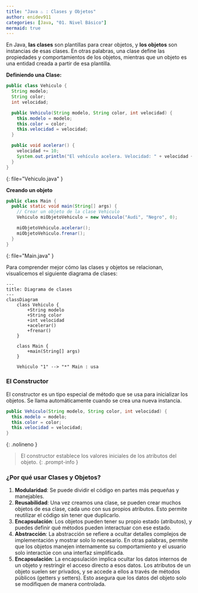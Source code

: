 ```yaml
---
title: "Java ♨️ : Clases y Objetos"
author: enidev911
categories: [Java, "01. Nivel Básico"]
mermaid: true
---
```


En Java, **las clases** son plantillas para crear objetos, y **los objetos** son instancias de esas clases. En otras palabras, una clase define las propiedades y comportamientos de los objetos, mientras que un objeto es una entidad creada a partir de esa plantilla.

**Definiendo una Clase:**

```java
public class Vehiculo {
  String modelo;
  String color;
  int velocidad;

  public Vehiculo(String modelo, String color, int velocidad) {
    this.modelo = modelo;
    this.color = color;
    this.velocidad = velocidad;
  }

  public void acelerar() {
    velocidad += 10;
    System.out.println("El vehículo acelera. Velocidad: " + velocidad + " km/h");
  }
}
```
{: file="Vehiculo.java" }

**Creando un objeto**

```java
public class Main {
  public static void main(String[] args) {
    // Crear un objeto de la clase Vehiculo
    Vehiculo miObjetoVehiculo = new Vehiculo("Audi", "Negro", 0);

    miObjetoVehiculo.acelerar();
    miObjetoVehiculo.frenar();
  }
}
```
{: file="Main.java" }

Para comprender mejor cómo las clases y objetos se relacionan, visualicemos el siguiente diagrama de clases:

```mermaid
---
title: Diagrama de clases
---
classDiagram
    class Vehiculo {
        +String modelo
        +String color
        +int velocidad
        +acelerar()
        +frenar()
    }

    class Main {
        +main(String[] args)
    }

    Vehiculo "1" --> "*" Main : usa
```

### **El Constructor**

El constructor es un tipo especial de método que se usa para inicializar los objetos. Se llama automáticamente cuando se crea una nueva instancia.

```java
public Vehiculo(String modelo, String color, int velocidad) {
  this.modelo = modelo;
  this.color = color;
  this.velocidad = velocidad;
}
```
{: .nolineno }

> El constructor establece los valores iniciales de los atributos del objeto.
{: .prompt-info }

### **¿Por qué usar Clases y Objetos?**

1. **Modularidad**: Se puede dividir el código en partes más pequeñas y manejables.
2. **Reusabilidad**: Una vez creamos una clase, se pueden crear muchos objetos de esa clase, cada uno con sus propios atributos. Esto permite reutilizar el código sin tener que duplicarlo.
3. **Encapsulación**: Los objetos pueden tener su propio estado (atributos), y puedes definir qué métodos pueden interactuar con ese estado.
4. **Abstracción**: La abstracción se refiere a ocultar detalles complejos de implementación y mostrar solo lo necesario. En otras palabras, permite que los objetos manejen internamente su comportamiento y el usuario solo interactúe con una interfaz simplificada.
5. **Encapsulación**: La encapsulación implica ocultar los datos internos de un objeto y restringir el acceso directo a esos datos. Los atributos de un objeto suelen ser privados, y se accede a ellos a través de métodos públicos (getters y setters). Esto asegura que los datos del objeto solo se modifiquen de manera controlada.
